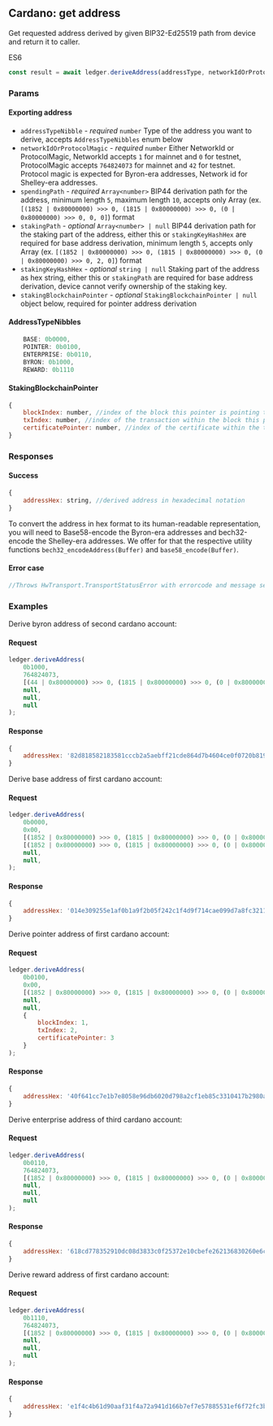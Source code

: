 ## Cardano: get address
Get requested address derived by given BIP32-Ed25519 path from device and return it to caller.

ES6
```javascript
const result = await ledger.deriveAddress(addressType, networkIdOrProtocolMagic, spendingPath, stakingPath?, stakingKeyHashHex?, stakingBlockchainPointer?);
```


### Params

#### Exporting address
* `addressTypeNibble` - *required* `number` Type of the address you want to derive, accepts `AddressTypeNibbles` enum below
* `networkIdOrProtocolMagic` - *required* `number` Either NetworkId or ProtocolMagic, NetworkId accepts `1` for mainnet and `0` for testnet, ProtocolMagic accepts `764824073` for mainnet and `42` for testnet. Protocol magic is expected for Byron-era addresses, Network id for Shelley-era addresses.
* `spendingPath` - *required* `Array<number>` BIP44 derivation path for the address, minimum length `5`, maximum length `10`, accepts only Array (ex. `[(1852 | 0x80000000) >>> 0, (1815 | 0x80000000) >>> 0, (0 | 0x80000000) >>> 0, 0, 0]`) format
* `stakingPath` - *optional* `Array<number> | null` BIP44 derivation path for the staking part of the address, either this or `stakingKeyHashHex` are required for base address derivation, minimum length `5`, accepts only Array (ex. `[(1852 | 0x80000000) >>> 0, (1815 | 0x80000000) >>> 0, (0 | 0x80000000) >>> 0, 2, 0]`) format
* `stakingKeyHashHex` - *optional* `string | null` Staking part of the address as hex string, either this or `stakingPath` are required for base address derivation, device cannot verify ownership of the staking key.
* `stakingBlockchainPointer` - *optional* `StakingBlockchainPointer | null` object below, required for pointer address derivation

#### AddressTypeNibbles
```javascript
    BASE: 0b0000,
    POINTER: 0b0100,
    ENTERPRISE: 0b0110,
    BYRON: 0b1000,
    REWARD: 0b1110
```

#### StakingBlockchainPointer
```javascript
{
    blockIndex: number, //index of the block this pointer is pointing to
    txIndex: number, //index of the transaction within the block this pointer is pointing to
    certificatePointer: number, //index of the certificate within the transaction this pointer is pointing to
}
```

### Responses

#### Success
```javascript
{
    addressHex: string, //derived address in hexadecimal notation
}
```

To convert the address in hex format to its human-readable representation, you will need to Base58-encode the Byron-era addresses and bech32-encode the Shelley-era addresses. We offer for that the respective utility functions `bech32_encodeAddress(Buffer)` and `base58_encode(Buffer)`.

#### Error case
```javascript
//Throws HwTransport.TransportStatusError with errorcode and message set by https://github.com/cardano-foundation/ledger-app-cardano/blob/master/src/errors.h
```


### Examples
Derive byron address of second cardano account:

#### Request
```javascript
ledger.deriveAddress(
    0b1000,
    764824073,
    [(44 | 0x80000000) >>> 0, (1815 | 0x80000000) >>> 0, (0 | 0x80000000) >>> 1, 0, 5],
    null,
    null,
    null
);
```
#### Response
```javascript
{
    addressHex: '82d818582183581cccb2a5aebff21cde864d7b4604ce0f0720b819200315ae7834c6a6a5a0001ab0fc69cb'
}
```

Derive base address of first cardano account:

#### Request
```javascript
ledger.deriveAddress(
    0b0000,
    0x00,
    [(1852 | 0x80000000) >>> 0, (1815 | 0x80000000) >>> 0, (0 | 0x80000000) >>> 0, 0, 5],
    [(1852 | 0x80000000) >>> 0, (1815 | 0x80000000) >>> 0, (0 | 0x80000000) >>> 0, 2, 0],
    null,
    null,
);
```
#### Response
```javascript
{
    addressHex: '014e309255e1af0b1a9f2b05f242c1f4d9f714cae099d7a8fc3211be40f4c4b61d90aaf31f4a72a941d166b7ef7e57885531ef6f72fc3bccc7'
}
```

Derive pointer address of first cardano account:

#### Request
```javascript
ledger.deriveAddress(
    0b0100,
    0x00,
    [(1852 | 0x80000000) >>> 0, (1815 | 0x80000000) >>> 0, (0 | 0x80000000) >>> 0, 0, 0],
    null,
    null,
    {
        blockIndex: 1,
        txIndex: 2,
        certificatePointer: 3
    }
);
```
#### Response
```javascript
{
    addressHex: '40f641cc7e1b7e8058e96db6020d798a2cf1eb85c3310417b2980ab37c010203'
}
```

Derive enterprise address of third cardano account:

#### Request
```javascript
ledger.deriveAddress(
    0b0110,
    764824073,
    [(1852 | 0x80000000) >>> 0, (1815 | 0x80000000) >>> 0, (0 | 0x80000000) >>> 2, 0, 0],
    null,
    null,
    null
);
```
#### Response
```javascript
{
    addressHex: '618cd778352910dc08d3833c0f25372e10cbefe262136830260e6c4fc1'
}
```

Derive reward address of first cardano account:

#### Request
```javascript
ledger.deriveAddress(
    0b1110,
    764824073,
    [(1852 | 0x80000000) >>> 0, (1815 | 0x80000000) >>> 0, (0 | 0x80000000) >>> 0, 2, 0],
    null,
    null,
    null
);
```
#### Response
```javascript
{
    addressHex: 'e1f4c4b61d90aaf31f4a72a941d166b7ef7e57885531ef6f72fc3bccc7'
}
```
